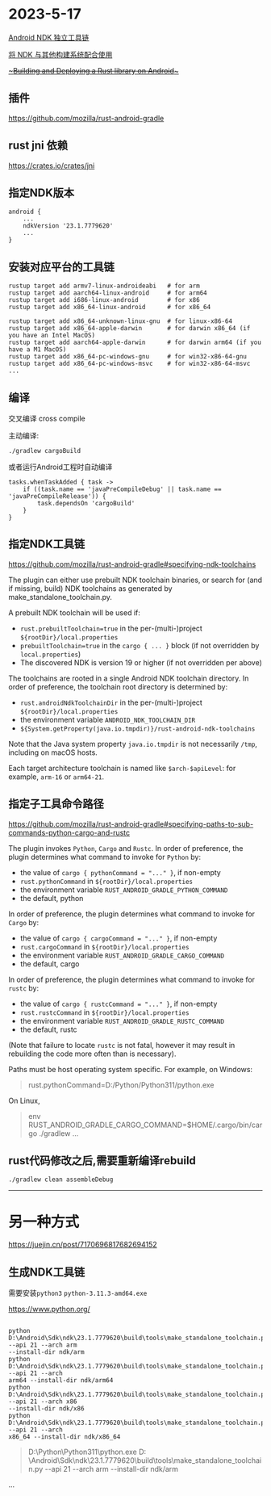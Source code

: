 # 2023-5-17

[Android NDK 独立工具链](https://developer.android.google.cn/ndk/guides/standalone_toolchain?hl=zh-cn)

[将 NDK 与其他构建系统配合使用](https://developer.android.google.cn/ndk/guides/other_build_systems?hl=zh-cn)

[~~~Building and Deploying a Rust library on
Android~~~](https://mozilla.github.io/firefox-browser-architecture/experiments/2017-09-21-rust-on-android.html)

## 插件

https://github.com/mozilla/rust-android-gradle

## rust jni 依赖

https://crates.io/crates/jni

## 指定NDK版本

```
android {
    ...
    ndkVersion '23.1.7779620'
    ...
}
```

## 安装对应平台的工具链

```
rustup target add armv7-linux-androideabi   # for arm
rustup target add aarch64-linux-android     # for arm64
rustup target add i686-linux-android        # for x86
rustup target add x86_64-linux-android      # for x86_64

rustup target add x86_64-unknown-linux-gnu  # for linux-x86-64
rustup target add x86_64-apple-darwin       # for darwin x86_64 (if you have an Intel MacOS)
rustup target add aarch64-apple-darwin      # for darwin arm64 (if you have a M1 MacOS)
rustup target add x86_64-pc-windows-gnu     # for win32-x86-64-gnu
rustup target add x86_64-pc-windows-msvc    # for win32-x86-64-msvc
...
```

## 编译

交叉编译
cross compile

主动编译:

```
./gradlew cargoBuild
```

或者运行Android工程时自动编译

```
tasks.whenTaskAdded { task ->
    if ((task.name == 'javaPreCompileDebug' || task.name == 'javaPreCompileRelease')) {
        task.dependsOn 'cargoBuild'
    }
}
```

## 指定NDK工具链

https://github.com/mozilla/rust-android-gradle#specifying-ndk-toolchains

The plugin can either use prebuilt NDK toolchain binaries, or search for (and if missing, build) NDK
toolchains as generated by make_standalone_toolchain.py.

A prebuilt NDK toolchain will be used if:

- `rust.prebuiltToolchain=true` in the per-(multi-)project `${rootDir}/local.properties`
- `prebuiltToolchain=true` in the `cargo { ... }` block (if not overridden by `local.properties`)
- The discovered NDK is version 19 or higher (if not overridden per above)

The toolchains are rooted in a single Android NDK toolchain directory. In order of preference, the
toolchain root directory is determined by:

- `rust.androidNdkToolchainDir` in the per-(multi-)project `${rootDir}/local.properties`
- the environment variable `ANDROID_NDK_TOOLCHAIN_DIR`
- `${System.getProperty(java.io.tmpdir)}/rust-android-ndk-toolchains`

Note that the Java system property `java.io.tmpdir` is not necessarily `/tmp`, including on macOS
hosts.

Each target architecture toolchain is named like `$arch-$apiLevel`: for example, `arm-16`
or `arm64-21`.

## 指定子工具命令路径

https://github.com/mozilla/rust-android-gradle#specifying-paths-to-sub-commands-python-cargo-and-rustc

The plugin invokes `Python`, `Cargo` and `Rustc`. In order of preference, the plugin determines what
command to invoke for `Python` by:

- the value of `cargo { pythonCommand = "..." }`, if non-empty
- `rust.pythonCommand` in `${rootDir}/local.properties`
- the environment variable `RUST_ANDROID_GRADLE_PYTHON_COMMAND`
- the default, python

In order of preference, the plugin determines what command to invoke for `Cargo` by:

- the value of `cargo { cargoCommand = "..." }`, if non-empty
- `rust.cargoCommand` in `${rootDir}/local.properties`
- the environment variable `RUST_ANDROID_GRADLE_CARGO_COMMAND`
- the default, cargo

In order of preference, the plugin determines what command to invoke for `rustc` by:

- the value of `cargo { rustcCommand = "..." }`, if non-empty
- `rust.rustcCommand` in `${rootDir}/local.properties`
- the environment variable `RUST_ANDROID_GRADLE_RUSTC_COMMAND`
- the default, rustc

(Note that failure to locate `rustc` is not fatal, however it may result in rebuilding the code more
often than is necessary).

Paths must be host operating system specific. For example, on Windows:

> rust.pythonCommand=D:/Python/Python311/python.exe

On Linux,

> env RUST_ANDROID_GRADLE_CARGO_COMMAND=$HOME/.cargo/bin/cargo ./gradlew ...

## rust代码修改之后,需要重新编译rebuild

```
./gradlew clean assembleDebug
```

---

# 另一种方式

https://juejin.cn/post/7170696817682694152

## 生成NDK工具链

需要安装`python3` `python-3.11.3-amd64.exe`

https://www.python.org/

```

python D:\Android\Sdk\ndk\23.1.7779620\build\tools\make_standalone_toolchain.py --api 21 --arch arm
--install-dir ndk/arm
python D:\Android\Sdk\ndk\23.1.7779620\build\tools\make_standalone_toolchain.py --api 21 --arch
arm64 --install-dir ndk/arm64
python D:\Android\Sdk\ndk\23.1.7779620\build\tools\make_standalone_toolchain.py --api 21 --arch x86
--install-dir ndk/x86
python D:\Android\Sdk\ndk\23.1.7779620\build\tools\make_standalone_toolchain.py --api 21 --arch
x86_64 --install-dir ndk/x86_64

```

> D:\Python\Python311\python.exe D:
> \Android\Sdk\ndk\23.1.7779620\build\tools\make_standalone_toolchain.py --api 21 --arch arm
> --install-dir ndk/arm

...